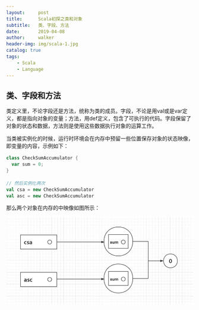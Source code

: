 ```yaml
---
layout:     post
title:      Scala初探之类和对象
subtitle:   类、字段、方法
date:       2019-04-08
author:     walker
header-img: img/scala-1.jpg
catalog: true
tags:
    - Scala
    - Language
---
```


## 类、字段和方法

类定义里，不论字段还是方法，统称为类的成员。字段，不论是用val或是var定义，都是指向对象的变量；方法，用def定义，包含了可执行的代码。字段保留了对象的状态和数据，方法则是使用这些数据执行对象的运算工作。

当类被实例化的时候，运行时环境会在内存中预留一些位置保存对象的状态映像，即变量的内容，示例如下：

```scala
class CheckSumAccumulator {
  var sum = 0;
}

// 然后实例化两次
val csa = new CheckSumAccumulator
val asc = new CheckSumAccumulator
```

那么两个对象在内存的中映像如图所示：

![class-field-in-memory](/img/class-field-in-memory.jpg)
